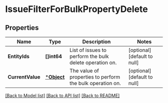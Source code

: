 # IssueFilterForBulkPropertyDelete

## Properties
Name | Type | Description | Notes
------------ | ------------- | ------------- | -------------
**EntityIds** | **[]int64** | List of issues to perform the bulk delete operation on. | [optional] [default to null]
**CurrentValue** | [***Object**](.md) | The value of properties to perform the bulk operation on. | [optional] [default to null]

[[Back to Model list]](../README.md#documentation-for-models) [[Back to API list]](../README.md#documentation-for-api-endpoints) [[Back to README]](../README.md)

